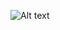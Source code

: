![Alt text](![Photographer](https://github.com/Usef-Ali/Photographer-web/assets/152383333/6e2aeeb6-b0a4-4b85-ae9a-d98bb116e645)
)
